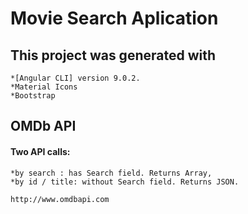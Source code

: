 # Movie Search Aplication

## This project was generated with 
    *[Angular CLI] version 9.0.2.
    *Material Icons
    *Bootstrap

## OMDb API
#### Two  API calls:
    *by search : has Search field. Returns Array,
    *by id / title: without Search field. Returns JSON. 

    http://www.omdbapi.com
